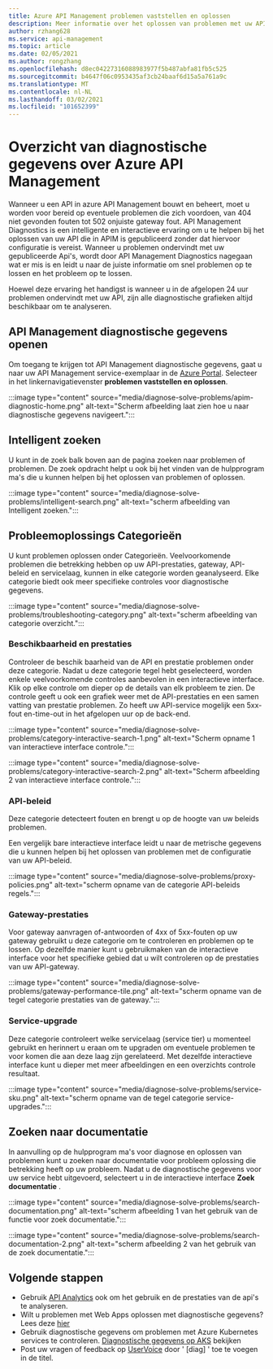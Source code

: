 ```yaml
---
title: Azure API Management problemen vaststellen en oplossen
description: Meer informatie over het oplossen van problemen met uw API in azure API Management met het hulp programma voor diagnose en probleem oplossing in de Azure Portal.
author: rzhang628
ms.service: api-management
ms.topic: article
ms.date: 02/05/2021
ms.author: rongzhang
ms.openlocfilehash: d8ec04227316088983977f5b487abfa81fb5c525
ms.sourcegitcommit: b4647f06c0953435af3cb24baaf6d15a5a761a9c
ms.translationtype: MT
ms.contentlocale: nl-NL
ms.lasthandoff: 03/02/2021
ms.locfileid: "101652399"
---
```

# <a name="azure-api-management-diagnostics-overview"></a>Overzicht van diagnostische gegevens over Azure API Management

Wanneer u een API in azure API Management bouwt en beheert, moet u worden voor bereid op eventuele problemen die zich voordoen, van 404 niet gevonden fouten tot 502 onjuiste gateway fout. API Management Diagnostics is een intelligente en interactieve ervaring om u te helpen bij het oplossen van uw API die in APIM is gepubliceerd zonder dat hiervoor configuratie is vereist. Wanneer u problemen ondervindt met uw gepubliceerde Api's, wordt door API Management Diagnostics nagegaan wat er mis is en leidt u naar de juiste informatie om snel problemen op te lossen en het probleem op te lossen.

Hoewel deze ervaring het handigst is wanneer u in de afgelopen 24 uur problemen ondervindt met uw API, zijn alle diagnostische grafieken altijd beschikbaar om te analyseren.

## <a name="open-api-management-diagnostics"></a>API Management diagnostische gegevens openen

Om toegang te krijgen tot API Management diagnostische gegevens, gaat u naar uw API Management service-exemplaar in de [Azure Portal](https://portal.azure.com). Selecteer in het linkernavigatievenster **problemen vaststellen en oplossen**.

:::image type="content" source="media/diagnose-solve-problems/apim-diagnostic-home.png" alt-text="Scherm afbeelding laat zien hoe u naar diagnostische gegevens navigeert.":::



## <a name="intelligent-search"></a>Intelligent zoeken

U kunt in de zoek balk boven aan de pagina zoeken naar problemen of problemen. De zoek opdracht helpt u ook bij het vinden van de hulpprogram ma's die u kunnen helpen bij het oplossen van problemen of oplossen. 

:::image type="content" source="media/diagnose-solve-problems/intelligent-search.png" alt-text="scherm afbeelding van Intelligent zoeken.":::


## <a name="troubleshooting-categories"></a>Probleemoplossings Categorieën

U kunt problemen oplossen onder Categorieën. Veelvoorkomende problemen die betrekking hebben op uw API-prestaties, gateway, API-beleid en servicelaag, kunnen in elke categorie worden geanalyseerd. Elke categorie biedt ook meer specifieke controles voor diagnostische gegevens. 

:::image type="content" source="media/diagnose-solve-problems/troubleshooting-category.png" alt-text="scherm afbeelding van categorie overzicht.":::


### <a name="availability-and-performance"></a>Beschikbaarheid en prestaties

Controleer de beschik baarheid van de API en prestatie problemen onder deze categorie. Nadat u deze categorie tegel hebt geselecteerd, worden enkele veelvoorkomende controles aanbevolen in een interactieve interface. Klik op elke controle om dieper op de details van elk probleem te zien. De controle geeft u ook een grafiek weer met de API-prestaties en een samen vatting van prestatie problemen. Zo heeft uw API-service mogelijk een 5xx-fout en-time-out in het afgelopen uur op de back-end. 

:::image type="content" source="media/diagnose-solve-problems/category-interactive-search-1.png" alt-text="Scherm opname 1 van interactieve interface controle.":::



:::image type="content" source="media/diagnose-solve-problems/category-interactive-search-2.png" alt-text="Scherm afbeelding 2 van interactieve interface controle.":::

### <a name="api-policies"></a>API-beleid

Deze categorie detecteert fouten en brengt u op de hoogte van uw beleids problemen. 

Een vergelijk bare interactieve interface leidt u naar de metrische gegevens die u kunnen helpen bij het oplossen van problemen met de configuratie van uw API-beleid.

:::image type="content" source="media/diagnose-solve-problems/proxy-policies.png" alt-text="scherm opname van de categorie API-beleids regels.":::

### <a name="gateway-performance"></a>Gateway-prestaties 

Voor gateway aanvragen of-antwoorden of 4xx of 5xx-fouten op uw gateway gebruikt u deze categorie om te controleren en problemen op te lossen. Op dezelfde manier kunt u gebruikmaken van de interactieve interface voor het specifieke gebied dat u wilt controleren op de prestaties van uw API-gateway. 

:::image type="content" source="media/diagnose-solve-problems/gateway-performance-tile.png" alt-text="scherm opname van de tegel categorie prestaties van de gateway.":::

### <a name="service-upgrade"></a>Service-upgrade

Deze categorie controleert welke servicelaag (service tier) u momenteel gebruikt en herinnert u eraan om te upgraden om eventuele problemen te voor komen die aan deze laag zijn gerelateerd. Met dezelfde interactieve interface kunt u dieper met meer afbeeldingen en een overzichts controle resultaat. 

:::image type="content" source="media/diagnose-solve-problems/service-sku.png" alt-text="scherm opname van de tegel categorie service-upgrades.":::

## <a name="search-documentation"></a>Zoeken naar documentatie

In aanvulling op de hulpprogram ma's voor diagnose en oplossen van problemen kunt u zoeken naar documentatie voor probleem oplossing die betrekking heeft op uw probleem. Nadat u de diagnostische gegevens voor uw service hebt uitgevoerd, selecteert u in de interactieve interface **Zoek documentatie** . 

 :::image type="content" source="media/diagnose-solve-problems/search-documentation.png" alt-text="scherm afbeelding 1 van het gebruik van de functie voor zoek documentatie.":::


 :::image type="content" source="media/diagnose-solve-problems/search-documentation-2.png" alt-text="scherm afbeelding 2 van het gebruik van de zoek documentatie.":::


## <a name="next-steps"></a>Volgende stappen

* Gebruik [API Analytics](howto-use-analytics.md) ook om het gebruik en de prestaties van de api's te analyseren. 
* Wilt u problemen met Web Apps oplossen met diagnostische gegevens? Lees deze [hier](../app-service/overview-diagnostics.md)
* Gebruik diagnostische gegevens om problemen met Azure Kubernetes services te controleren. [Diagnostische gegevens op AKS](../aks/concepts-diagnostics.md) bekijken
* Post uw vragen of feedback op [UserVoice](https://feedback.azure.com/forums/248703-api-management) door ' [diag] ' toe te voegen in de titel.
